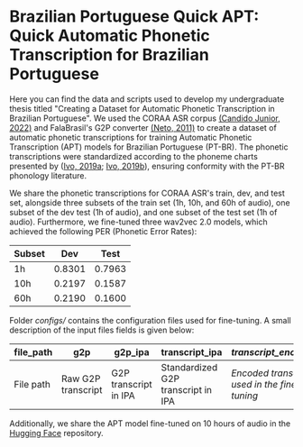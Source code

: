 # Brazilian Portuguese Quick APT: Quick Automatic Phonetic Transcription for Brazilian Portuguese

Here you can find the data and scripts used to develop my undergraduate thesis titled "Creating a Dataset for Automatic Phonetic Transcription in Brazilian Portuguese". We used the CORAA ASR corpus [(Candido Junior, 2022)](https://doi.org/10.1007/s10579-022-09621-4) and FalaBrasil's G2P converter [(Neto, 2011)](https://doi.org/10.1007/s13173-010-0023-1) to create a dataset of automatic phonetic transcriptions for training Automatic Phonetic Transcription (APT) models for Brazilian Portuguese (PT-BR). The phonetic transcriptions were standardized according to the phoneme charts presented by ([Ivo, 2019a](https://grad.letras.ufmg.br/arquivos/monitoria/Aula%2002%20apoio.pdf); [Ivo, 2019b](https://grad.letras.ufmg.br/arquivos/monitoria/Aula%2003%20apoio.pdf)), ensuring conformity with the PT-BR phonology literature.

We share the phonetic transcriptions for CORAA ASR's train, dev, and test set, alongside three subsets of the train set (1h, 10h, and 60h of audio), one subset of the dev test (1h of audio), and one subset of the test set (1h of audio). Furthermore, we fine-tuned three wav2vec 2.0 models, which achieved the following PER (Phonetic Error Rates):

| Subset | Dev    | Test   |
|--------|--------|--------|
| 1h     | 0.8301 | 0.7963 |
| 10h    | 0.2197 | 0.1587 |
| 60h    | 0.2190 | 0.1600 |

Folder _configs/_ contains the configuration files used for fine-tuning. A small description of the input files fields is given below:

| file_path |         g2p        |        g2p_ipa        |              transcript_ipa        |             *transcript_encoded*              |
|-----------|--------------------|-----------------------|--------------------------------|--------------------------------------------|
| File path | Raw G2P transcript | G2P transcript in IPA | Standardized G2P transcript in IPA | *Encoded transcript used in the fine-tuning* |

Additionally, we share the APT model fine-tuned on 10 hours of audio in the [Hugging Face](https://huggingface.co/caiocrocha/wav2vec2-large-xlsr-53-phoneme-portuguese) repository.
